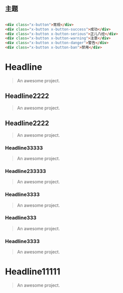 ## 主题
````html

<div class="x-button">常规</div>
<div class="x-button x-button-success">成功</div>
<div class="x-button x-button-serious">正儿八经</div>
<div class="x-button x-button-warning">注意</div>
<div class="x-button x-button-danger">警告</div>
<div class="x-button x-button-ban">禁用</div>


````

# Headline

> An awesome project.


## Headline2222

> An awesome project.




## Headline2222

> An awesome project.





### Headline33333

> An awesome project.


### Headline233333

> An awesome project.

### Headline3333

> An awesome project.


### Headline333

> An awesome project.



### Headline3333

> An awesome project.



# Headline11111

> An awesome project.
